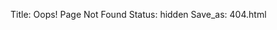 Title: Oops! Page Not Found
Status: hidden
Save_as: 404.html


<script type="text/javascript" src="https//qzonestyle.gtimg.cn/qzone/hybrid/app/404/search_children.js" charset="utf-8" homePageUrl="https://paxinla.github.io" homePageName="回到我的主页"></script>
